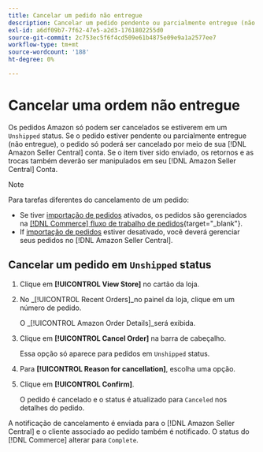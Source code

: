 ```yaml
---
title: Cancelar um pedido não entregue
description: Cancelar um pedido pendente ou parcialmente entregue (não enviado) através da Amazon [!DNL Seller Central] conta.
exl-id: a6df09b7-7f62-47e5-a2d3-1761802255d0
source-git-commit: 2c753ec5f6f4cd509e61b4875e09e9a1a2577ee7
workflow-type: tm+mt
source-wordcount: '188'
ht-degree: 0%

---
```


# Cancelar uma ordem não entregue

Os pedidos Amazon só podem ser cancelados se estiverem em um `Unshipped` status. Se o pedido estiver pendente ou parcialmente entregue (não entregue), o pedido só poderá ser cancelado por meio de sua [!DNL Amazon Seller Central] conta. Se o item tiver sido enviado, os retornos e as trocas também deverão ser manipulados em seu [!DNL Amazon Seller Central] Conta.

>[!NOTE]
>
>Para tarefas diferentes do cancelamento de um pedido:
>
>- Se tiver [importação de pedidos](./order-settings.md) ativados, os pedidos são gerenciados na [[!DNL Commerce] fluxo de trabalho de pedidos](https://docs.magento.com/user-guide/sales/orders.html){target=&quot;_blank&quot;}.
>- If [importação de pedidos](./order-settings.md) estiver desativado, você deverá gerenciar seus pedidos no [!DNL Amazon Seller Central].


## Cancelar um pedido em `Unshipped` status

1. Clique em **[!UICONTROL View Store]** no cartão da loja.

1. No _[!UICONTROL Recent Orders]_no painel da loja, clique em um número de pedido.

   O _[!UICONTROL Amazon Order Details]_será exibida.

1. Clique em **[!UICONTROL Cancel Order]** na barra de cabeçalho.

   Essa opção só aparece para pedidos em `Unshipped` status.

1. Para **[!UICONTROL Reason for cancellation]**, escolha uma opção.

1. Clique em **[!UICONTROL Confirm]**.

   O pedido é cancelado e o status é atualizado para `Canceled` nos detalhes do pedido.

A notificação de cancelamento é enviada para o [!DNL Amazon Seller Central] e o cliente associado ao pedido também é notificado. O status do [!DNL Commerce] alterar para `Complete`.
